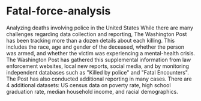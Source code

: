 # Fatal-force-analysis
Analyzing deaths involving police in the United States
While there are many challenges regarding data collection and reporting, The Washington Post has been tracking more than a dozen details about each killing. This includes the race, age and gender of the deceased, whether the person was armed, and whether the victim was experiencing a mental-health crisis. The Washington Post has gathered this supplemental information from law enforcement websites, local new reports, social media, and by monitoring independent databases such as "Killed by police" and "Fatal Encounters". The Post has also conducted additional reporting in many cases.
There are 4 additional datasets: US census data on poverty rate, high school graduation rate, median household income, and racial demographics.
